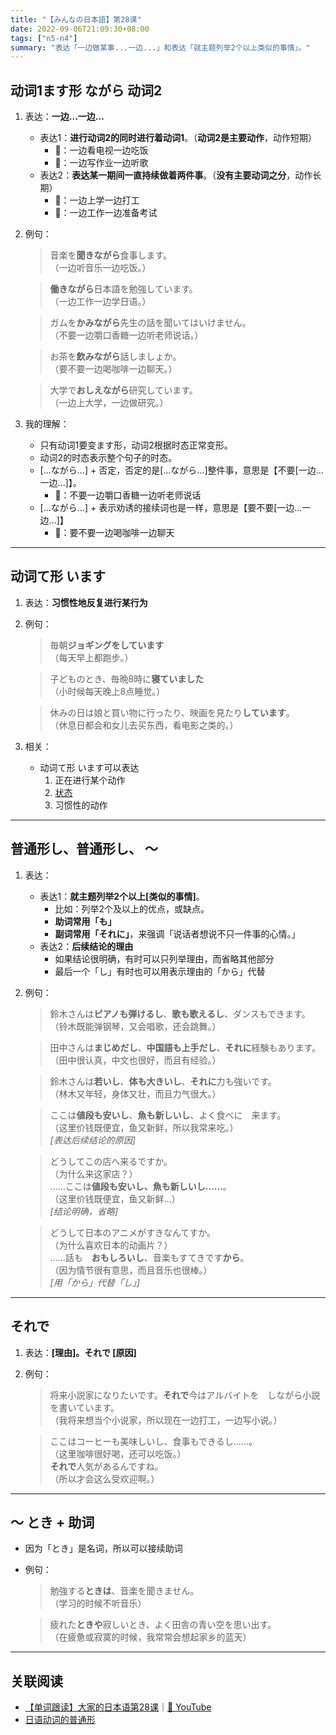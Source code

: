 ```yaml
---
title: "【みんなの日本語】第28课"
date: 2022-09-06T21:09:30+08:00
tags: ["n5-n4"]
summary: "表达「一边做某事...一边...」和表达「就主题列举2个以上类似的事情」。"
---
```


## 动词1ます形 ながら 动词2
1. 表达：**一边...一边...**
    - 表达1：**进行动词2的同时进行着动词1**。（**动词2是主要动作**，动作短期）
        - 🌰：一边看电视一边吃饭
        - 🌰：一边写作业一边听歌
    - 表达2：**表达某一期间一直持续做着两件事**。（**没有主要动词之分**，动作长期）
        - 🌰：一边上学一边打工
        - 🌰：一边工作一边准备考试

2. 例句：
    > 音楽を**聞きながら**食事します。  
    （一边听音乐一边吃饭。） 

    > **働きながら**日本語を勉強しています。  
    （一边工作一边学日语。）

    > ガムを**かみながら**先生の話を聞いてはいけません。  
     （不要一边嚼口香糖一边听老师说话。） 

    > お茶を**飲みながら**話しましょか。  
    （要不要一边喝咖啡一边聊天。）

    > 大学で**おしえながら**研究しています。  
    （一边上大学，一边做研究。）

3. 我的理解：
    - 只有动词1要变ます形，动词2根据时态正常变形。
    - 动词2的时态表示整个句子的时态。
    - [...ながら...] + 否定，否定的是[...ながら...]整件事，意思是【不要[一边...一边...]】。
        - 🌰：不要一边嚼口香糖一边听老师说话
    - [...ながら...] + 表示劝诱的接续词也是一样，意思是【要不要[一边...一边...]】
        - 🌰：要不要一边喝咖啡一边聊天

---
## 动词て形 います

1. 表达：**习惯性地反复进行某行为**
2. 例句：
    > 毎朝**ジョギングをしています**  
    （每天早上都跑步。）

    > 子どものとき、毎晩8時に**寝ていました**  
    （小时候每天晚上8点睡觉。）

    > 休みの日は娘と買い物に行ったり、映画を見たり**しています**。  
    （休息日都会和女儿去买东西，看电影之类的。）

3. 相关：
    - 动词て形 います可以表达
        1. 正在进行某个动作
        2. [状态](/minnano/29#动词て形-います)
        3. 习惯性的动作

---
## 普通形し、普通形し、 〜
1. 表达：
    - 表达1：**就主题列举2个以上[类似的事情]**。
        - 比如：列举2个及以上的优点，或缺点。
        - **助词常用「も」**
        - **副词常用「それに」**，来强调「说话者想说不只一件事的心情。」
    - 表达2：**后续结论的理由**
        - 如果结论很明确，有时可以只列举理由，而省略其他部分
        - 最后一个「し」有时也可以用表示理由的「から」代替


2. 例句：
    > 鈴木さんは**ピアノも弾けるし**、**歌も歌えるし**、ダンスもできます。  
    （铃木既能弹钢琴，又会唱歌，还会跳舞。）

    > 田中さんは**まじめだし**、**中国語も上手だし**、**それに**経験もあります。  
    （田中很认真，中文也很好，而且有经验。）

    > 鈴木さんは**若いし**、**体も大きいし**、**それに**力も強いです。  
    （林木又年轻，身体又壮，而且力气很大。）  

    > ここは**値段も安いし**、**魚も新しいし**、よく食べに　来ます。  
    （这里价钱既便宜，鱼又新鲜，所以我常来吃。）   
    *[表达后续结论的原因]*

    > どうしてこの店へ来るですか。  
    （为什么来这家店？）  
    ......ここは**値段も安いし、魚も新しいし......**。   
    （这里价钱既便宜，鱼又新鲜...）  
    *[结论明确，省略]*

    > どうして日本のアニメがすきなんてすか。  
    （为什么喜欢日本的动画片？）  
    ......話も　**おもしろいし**、音楽もすてきです**から**。  
    （因为情节很有意思，而且音乐也很棒。）  
    *[用「から」代替「し」]*

---
## それで
1. 表达：**[理由]。それで [原因]**
2. 例句：
    > 将来小説家になりたいです。**それで**今はアルバイトを　しながら小説を書いています。  
    （我将来想当个小说家，所以现在一边打工，一边写小说。）

    > ここはコーヒーも美味しいし、食事もできるし......。  
    （这里咖啡很好喝，还可以吃饭。）  
    **それで**人気があるんですね。  
    （所以才会这么受欢迎啊。）

---
## 〜 とき + 助词
- 因为「とき」是名词，所以可以接续助词
- 例句：
    > 勉強する**ときは**、音楽を聞きません。  
    （学习的时候不听音乐）

    > 疲れた**ときや**寂しいとき、よく田舎の青い空を思い出す。  
    （在疲惫或寂寞的时候，我常常会想起家乡的蓝天）

---
## 关联阅读
- [【单词跟读】大家的日本语第28课](https://b23.tv/KmwkW8L)｜[🔗 YouTube](https://youtu.be/aO_LidyYVfs)
- [日语动词的普通形](/transform/ordinary-form)
